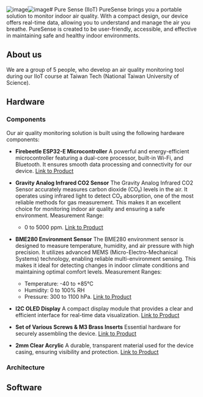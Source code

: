 ![image](https://github.com/user-attachments/assets/2310d6c7-e39a-474d-8086-a11e54abdca3)![image](https://github.com/user-attachments/assets/cc1c5396-dbc7-4156-bf5b-c9512c59513a)# Pure Sense (IIoT)
PureSense brings you a portable solution to monitor indoor air quality. With a compact design, our device offers real-time data, allowing you to understand and manage the air you breathe. PureSense is created to be user-friendly, accessible, and effective in maintaining safe and healthy indoor environments.

## About us
We are a group of 5 people, who develop an air quality monitoring tool during our IIoT course at Taiwan Tech (National Taiwan University of Science).

## Hardware

### Components
Our air quality monitoring solution is built using the following hardware components:
- __Firebeetle ESP32-E Microcontroller__
A powerful and energy-efficient microcontroller featuring a dual-core processor, built-in Wi-Fi, and Bluetooth. It ensures smooth data processing and connectivity for our device.
[Link to Product](https://bit.ly/2VYygmj)

- __Gravity Analog Infrared CO2 Sensor__
The Gravity Analog Infrared CO2 Sensor accurately measures carbon dioxide (CO₂) levels in the air. It operates using infrared light to detect CO₂ absorption, one of the most reliable methods for gas measurement. This makes it an excellent choice for monitoring indoor air quality and ensuring a safe environment. Measurement Range:
  - 0 to 5000 ppm.
[Link to Product](https://amzn.to/3CrzOGm)

- __BME280 Environment Sensor__
The BME280 environment sensor is designed to measure temperature, humidity, and air pressure with high precision. It utilizes advanced MEMS (Micro-Electro-Mechanical Systems) technology, enabling reliable multi-environment sensing. This makes it ideal for detecting changes in indoor climate conditions and maintaining optimal comfort levels. Measurement Ranges:
  - Temperature: -40 to +85°C
  - Humidity: 0 to 100% RH
  - Pressure: 300 to 1100 hPa.
[Link to Product](https://amzn.to/3sVXmQw)

- __I2C OLED Display__
A compact display module that provides a clear and efficient interface for real-time data visualization.
[Link to Product](https://amzn.to/3MFgTg7)

- __Set of Various Screws & M3 Brass Inserts__
Essential hardware for securely assembling the device.
[Link to Product](https://amzn.to/3J2Bskq)

- __2mm Clear Acrylic__
A durable, transparent material used for the device casing, ensuring visibility and protection.
[Link to Product](https://amzn.to/3vRgL7d)

### Architecture

## Software


